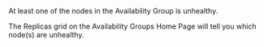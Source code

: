 ﻿<?xml version="1.0" encoding="utf-8"?>
<!DOCTYPE task PUBLIC "-//OASIS//DTD DITA Task//EN" "../dtd/technicalContent/dtd/task.dtd">
<task id="alarm.AvailabilityGroup.SynchronizationHealth" xml:lang="en-us" product="AvailabilityGroup" audience="alarm">
<title>Availability Group - Synchronization Health Alarm</title>
<shortdesc>At least one of the nodes in the Availability Group is unhealthy.</shortdesc>
<taskbody>
<context>
<p audience="overview">The Replicas grid on the Availability Groups Home Page will tell you which node(s) are unhealthy.</p>
</context>
</taskbody>
</task>